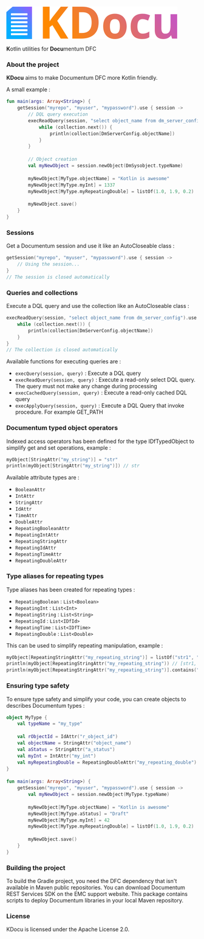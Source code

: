 ![KDocu Logo](.github/kdocu-logo.png)

**K**otlin utilities for **Docu**mentum DFC

### About the project

**KDocu** aims to make Documentum DFC more Kotlin friendly.

A small example :
```Kotlin
fun main(args: Array<String>) {
    getSession("myrepo", "myuser", "mypassword").use { session ->
        // DQL query execution
        execReadQuery(session, "select object_name from dm_server_config").use { collection ->
            while (collection.next()) {
                println(collection[DmServerConfig.objectName])
            }
        }
        
        // Object creation
        val myNewObject = session.newObject(DmSysobject.typeName)
            
        myNewObject[MyType.objectName] = "Kotlin is awesome"
        myNewObject[MyType.myInt] = 1337
        myNewObject[MyType.myRepeatingDouble] = listOf(1.0, 1.9, 0.2)
    
        myNewObject.save()
    }
}
```

### Sessions

Get a Documentum session and use it like an AutoCloseable class :
```Kotlin
getSession("myrepo", "myuser", "mypassword").use { session ->
    // Using the session...
}
// The session is closed automatically
```

### Queries and collections

Execute a DQL query and use the collection like an AutoCloseable class :
```Kotlin
execReadQuery(session, "select object_name from dm_server_config").use { collection ->
    while (collection.next()) {
        println(collection[DmServerConfig.objectName])
    }
}
// The collection is closed automatically
```

Available functions for executing queries are :
- `execQuery(session, query)` : Execute a DQL query
- `execReadQuery(session, query)` : Execute a read-only select DQL query. The query must not make any change during processing
- `execCachedQuery(session, query)` : Execute a read-only cached DQL query
- `execApplyQuery(session, query)` : Execute a DQL Query that invoke procedure. For example GET_PATH

### Documentum typed object operators

Indexed access operators has been defined for the type IDfTypedObject to simplify get and set operations, example :
```Kotlin
myObject[StringAttr("my_string")] = "str"
println(myObject[StringAttr("my_string")]) // str
```

Available attribute types are :
 - `BooleanAttr`
 - `IntAttr`
 - `StringAttr`
 - `IdAttr`
 - `TimeAttr`
 - `DoubleAttr`
 - `RepeatingBooleanAttr`
 - `RepeatingIntAttr`
 - `RepeatingStringAttr`
 - `RepeatingIdAttr`
 - `RepeatingTimeAttr`
 - `RepeatingDoubleAttr`

### Type aliases for repeating types

Type aliases has been created for repeating types :
- `RepeatingBoolean` : `List<Boolean>`
- `RepeatingInt` : `List<Int>`
- `RepeatingString` : `List<String>`
- `RepeatingId` : `List<IDfId>`
- `RepeatingTime` : `List<IDfTime>`
- `RepeatingDouble` : `List<Double>`

This can be used to simplify repeating manipulation, example :
```Kotlin
myObject[RepeatingStringAttr("my_repeating_string")] = listOf("str1", "str2")
println(myObject[RepeatingStringAttr("my_repeating_string")) // [str1, str2]
println(myObject[RepeatingStringAttr("my_repeating_string")].contains("str1")) // true
```

### Ensuring type safety

To ensure type safety and simplify your code, you can create objects to describes Documentum types :
```Kotlin
object MyType {
    val typeName = "my_type"
    
    val rObjectId = IdAttr("r_object_id")
    val objectName = StringAttr("object_name")
    val aStatus = StringAttr("a_status")
    val myInt = IntAttr("my_int")
    val myRepeatingDouble = RepeatingDoubleAttr("my_repeating_double")
}
    
fun main(args: Array<String>) {
    getSession("myrepo", "myuser", "mypassword").use { session ->
        val myNewObject = session.newObject(MyType.typeName)
    
        myNewObject[MyType.objectName] = "Kotlin is awesome"
        myNewObject[MyType.aStatus] = "Draft"
        myNewObject[MyType.myInt] = 42
        myNewObject[MyType.myRepeatingDouble] = listOf(1.0, 1.9, 0.2)
    
        myNewObject.save()
    }
}
```

### Building the project

To build the Gradle project, you need the DFC dependency that isn't available in Maven public repositories.
You can download Documentum REST Services SDK on the EMC support website. This package contains scripts to deploy Documentum libraries in your local Maven repository.

### License

KDocu is licensed under the Apache License 2.0.
